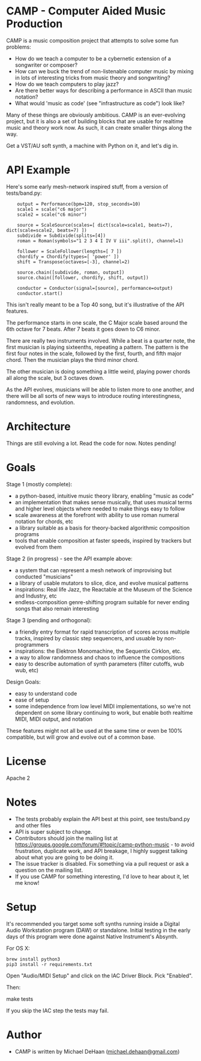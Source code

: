 CAMP - Computer Aided Music Production
======================================

CAMP is a music composition project that attempts to solve some fun problems:

   * How do we teach a computer to be a cybernetic extension of a songwriter or composer?
   * How can we buck the trend of non-listenable computer music by mixing in lots of interesting tricks from music theory and songwriting?
   * How do we teach computers to play jazz?
   * Are there better ways for describing a performance in ASCII than music notation?
   * What would 'music as code' (see "infrastructure as code") look like?

Many of these things are obviously ambitious.  CAMP is an ever-evolving project, but it is also a set of building blocks that are usable for realtime music and theory work now.
As such, it can create smaller things along the way.

Get a VST/AU soft synth, a machine with Python on it, and let's dig in.

API Example
===========

Here's some early mesh-network inspired stuff, from a version of tests/band.py:

        output = Performance(bpm=120, stop_seconds=10)
        scale1 = scale("c6 major")
        scale2 = scale("c6 minor")

        source = ScaleSource(scales=[ dict(scale=scale1, beats=7), dict(scale=scale2, beats=7) ])
        subdivide = Subdivide(splits=[4])
        roman = Roman(symbols="1 2 3 4 I IV V iii".split(), channel=1)

        follower = ScaleFollower(lengths=[ 7 ])
        chordify = Chordify(types=[ 'power' ])
        shift = Transpose(octaves=[-3], channel=2)

        source.chain([subdivide, roman, output])
        source.chain([follower, chordify, shift, output])

        conductor = Conductor(signal=[source], performance=output)
        conductor.start()

This isn't really meant to be a Top 40 song, but it's illustrative of the API features.

The performance starts in one scale, the C Major scale based around the 6th octave for 7 beats.  After 7 beats
it goes down to C6 minor.

There are really two instruments involved.  While a beat is a quarter note, the first musician is playing sixteenths, repeating
a pattern.  The pattern is the first four notes in the scale, followed by the first, fourth, and fifth major chord.  Then the
musician plays the third minor chord.

The other musician is doing something a little weird, playing power chords all along the scale, but 3 octaves down.

As the API evolves, musicians will be able to listen more to one another, and there will be all sorts of new ways to introduce
routing interestingness, randomness, and evolution.

Architecture
============

Things are still evolving a lot.  Read the code for now.  Notes pending!

Goals
=====

Stage 1 (mostly complete):

   * a python-based, intuitive music theory library, enabling "music as code"
   * an implementation that makes sense musically, that uses musical terms and  higher level objects where needed to make things easy to follow
   * scale awareness at the forefront with ability to use roman numeral notation for chords, etc
   * a library suitable as a basis for theory-backed algorithmic composition programs
   * tools that enable composition at faster speeds, inspired by trackers but evolved from them

Stage 2 (in progress) - see the API example above:

   * a system that can represent a mesh network of improvising but conducted "musicians"
   * a library of usable mutators to slice, dice, and evolve musical patterns
   * inspirations: Real life Jazz, the Reactable at the Museum of the Science and Industry, etc
   * endless-composition genre-shifting program  suitable for never ending songs that also remain interesting

Stage 3 (pending and orthogonal):

   * a friendly entry format for rapid transcription of scores across multiple tracks, inspired by classic step sequencers, and usuable by non-programmers
   * inspirations: the Elektron Monomachine, the Sequentix Cirklon, etc.
   * a way to allow randomness and chaos to influence the compositions
   * easy to describe automation of synth parameters (filter cutoffs, wub wub, etc) 

Design Goals:

   * easy to understand code
   * ease of setup
   * some independence from low level MIDI implementations, so we're not dependent on some library continuing to work, but enable both realtime MIDI, MIDI output, and notation

These features might not all be used at the same time or even be 100% compatible, but will grow and evolve out of a common base.

License
=======

Apache 2

Notes
=====

   * The tests probably explain the API best at this point, see tests/band.py and other files
   * API is super subject to change.
   * Contributors should join the mailing list at https://groups.google.com/forum/#!topic/camp-python-music - to avoid frustration, duplicate work, and API breakage, I highly suggest talking about what you are going to be doing it.
   * The issue tracker is disabled.  Fix something via a pull request or ask a question on the mailing list.
   * If you use CAMP for something interesting, I'd love to hear about it, let me know!

Setup
=====

It's recommended you target some soft synths running inside a Digital Audio Workstation program (DAW) or standalone.  Initial testing in the early
days of this program were done against Native Instrument's Absynth.

For OS X:

    brew install python3
    pip3 install -r requirements.txt

Open "Audio/MIDI Setup" and click on the IAC Driver Block.  Pick "Enabled".  

Then:
 
   make tests

If you skip the IAC step the tests may fail. 

Author
======

   * CAMP is written by Michael DeHaan (michael.dehaan@gmail.com)

